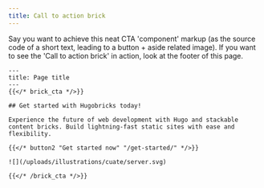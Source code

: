 ```yaml
---
title: Call to action brick
---
```


Say you want to achieve this neat CTA 'component' markup (as the source code of a short text, leading to a button + aside related image). If you want to see the 'Call to action brick' in action, look at the footer of this page.

```
---
title: Page title
---
{{</* brick_cta */>}}

## Get started with Hugobricks today!

Experience the future of web development with Hugo and stackable content bricks. Build lightning-fast static sites with ease and flexibility.

{{</* button2 "Get started now" "/get-started/" */>}}

![](/uploads/illustrations/cuate/server.svg)

{{</* /brick_cta */>}}
```

<!--{{< brick_cta >}}

## Get started with Hugobricks today!

Experience the future of web development with Hugo and stackable content bricks. Build lightning-fast static sites with ease and flexibility.

{{< button2 "Get started now" "/get-started/" >}}

![](/uploads/illustrations/cuate/server.svg)

{{< /brick_cta >}}-->
